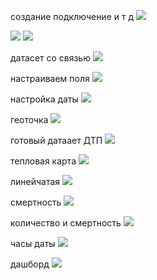 создание подключение и т д
![](../../AIT/lab5/images/imagereadme%201.png)

![](../../AIT/lab5/images/imagereadme-1%201.png)
![](../../AIT/lab5/images/imagereadme-2%201.png)

датасет со связью
![](images/imagereadme-3.png)

настраиваем поля
![](images/imagereadme-4.png)

настройка даты
![](images/imagereadme-5.png)

геоточка
![](images/imagereadme-6.png)

готовый датаает ДТП
![](images/imagereadme-7.png)

тепловая карта
![](images/imagereadme-8.png)


линейчатая
![](images/imagereadme-9.png)

смертность
![](images/imagereadme-10.png)

количество и смертность
![](images/imagereadme-11.png)

часы даты
![](images/imagereadme-12.png)


дашборд
![](images/imagereadme-13.png)